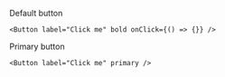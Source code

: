 Default button
```
<Button label="Click me" bold onClick={() => {}} />
```

Primary button
```
<Button label="Click me" primary />
```